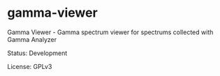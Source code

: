 # gamma-viewer

Gamma Viewer - Gamma spectrum viewer for spectrums collected with Gamma Analyzer

Status: Development

License: GPLv3